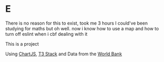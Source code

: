 # E
There is no reason for this to exist, took me 3 hours I could've been studying for maths but oh well. now i know how to use a map and how to turn off eslint when i cbf dealing with it

This is a  project

Using [ChartJS](https://www.chartjs.org/), [T3 Stack](https://create.t3.gg/) and Data from the [World Bank](https://data.worldbank.org/)